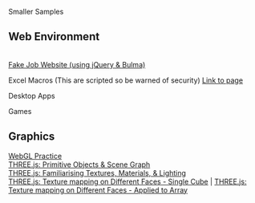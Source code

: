 Smaller Samples

## Web Environment
<br>
<a href="comp-business-site/home.html">Fake Job Website (using jQuery & Bulma)</a>

Excel Macros (This are scripted so be warned of security)
[Link to page](excel-macros/macros.html)

Desktop Apps

Games

## Graphics
[WebGL Practice](Webgl.md)
<br>
[THREE.js: Primitive Objects & Scene Graph](three/1-shapes-scenegraph/page.html)
<br>
[THREE.js: Familiarising Textures, Materials, & Lighting](three/2-materials-texture-lighting/index.html)
<br>
[THREE.js: Texture mapping on Different Faces - Single Cube](three/3-texture-mapping-and-arrays/view.html) | 
[THREE.js: Texture mapping on Different Faces - Applied to Array](three/3-texture-mapping-and-arrays/index.html)
<br>
